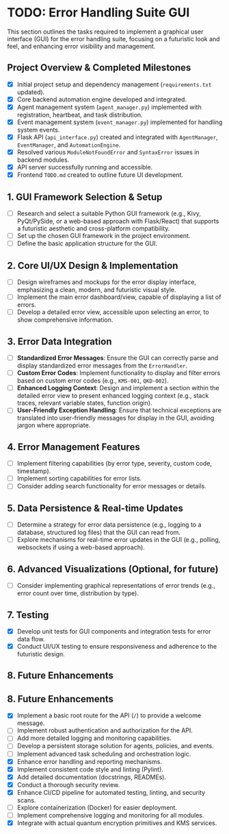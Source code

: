 # TODO: Error Handling Suite GUI

This section outlines the tasks required to implement a graphical user interface (GUI) for the error handling suite, focusing on a futuristic look and feel, and enhancing error visibility and management.

## Project Overview & Completed Milestones
- [x] Initial project setup and dependency management (`requirements.txt` updated).
- [x] Core backend automation engine developed and integrated.
- [x] Agent management system (`agent_manager.py`) implemented with registration, heartbeat, and task distribution.
- [x] Event management system (`event_manager.py`) implemented for handling system events.
- [x] Flask API (`api_interface.py`) created and integrated with `AgentManager`, `EventManager`, and `AutomationEngine`.
- [x] Resolved various `ModuleNotFoundError` and `SyntaxError` issues in backend modules.
- [x] API server successfully running and accessible.
- [x] Frontend `TODO.md` created to outline future UI development.

## 1. GUI Framework Selection & Setup
- [ ] Research and select a suitable Python GUI framework (e.g., Kivy, PyQt/PySide, or a web-based approach with Flask/React) that supports a futuristic aesthetic and cross-platform compatibility.
- [ ] Set up the chosen GUI framework in the project environment.
- [ ] Define the basic application structure for the GUI.

## 2. Core UI/UX Design & Implementation
- [ ] Design wireframes and mockups for the error display interface, emphasizing a clean, modern, and futuristic visual style.
- [ ] Implement the main error dashboard/view, capable of displaying a list of errors.
- [ ] Develop a detailed error view, accessible upon selecting an error, to show comprehensive information.

## 3. Error Data Integration
- [ ] **Standardized Error Messages**: Ensure the GUI can correctly parse and display standardized error messages from the `ErrorHandler`.
- [ ] **Custom Error Codes**: Implement functionality to display and filter errors based on custom error codes (e.g., `KMS-001`, `QKD-002`).
- [ ] **Enhanced Logging Context**: Design and implement a section within the detailed error view to present enhanced logging context (e.g., stack traces, relevant variable states, function origin).
- [ ] **User-Friendly Exception Handling**: Ensure that technical exceptions are translated into user-friendly messages for display in the GUI, avoiding jargon where appropriate.

## 4. Error Management Features
- [ ] Implement filtering capabilities (by error type, severity, custom code, timestamp).
- [ ] Implement sorting capabilities for error lists.
- [ ] Consider adding search functionality for error messages or details.

## 5. Data Persistence & Real-time Updates
- [ ] Determine a strategy for error data persistence (e.g., logging to a database, structured log files) that the GUI can read from.
- [ ] Explore mechanisms for real-time error updates in the GUI (e.g., polling, websockets if using a web-based approach).

## 6. Advanced Visualizations (Optional, for future)
- [ ] Consider implementing graphical representations of error trends (e.g., error count over time, distribution by type).

## 7. Testing
- [x] Develop unit tests for GUI components and integration tests for error data flow.
- [x] Conduct UI/UX testing to ensure responsiveness and adherence to the futuristic design.

## 8. Future Enhancements
## 8. Future Enhancements
- [x] Implement a basic root route for the API (`/`) to provide a welcome message.
- [ ] Implement robust authentication and authorization for the API.
- [ ] Add more detailed logging and monitoring capabilities.
- [ ] Develop a persistent storage solution for agents, policies, and events.
- [ ] Implement advanced task scheduling and orchestration logic.
- [x] Enhance error handling and reporting mechanisms.
- [x] Implement consistent code style and linting (Pylint).
- [x] Add detailed documentation (docstrings, READMEs).
- [x] Conduct a thorough security review.
- [x] Enhance CI/CD pipeline for automated testing, linting, and security scans.
- [ ] Explore containerization (Docker) for easier deployment.
- [ ] Implement comprehensive logging and monitoring for all modules.
- [x] Integrate with actual quantum encryption primitives and KMS services.